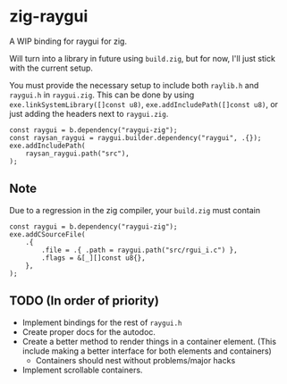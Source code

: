 # zig-raygui

A WIP binding for raygui for zig.

Will turn into a library in future using `build.zig`, but for now, I'll just stick with the current setup.

You must provide the necessary setup to include both `raylib.h` and `raygui.h` in `raygui.zig`.
This can be done by using `exe.linkSystemLibrary([]const u8)`, `exe.addIncludePath([]const u8)`, or just adding the headers next to `raygui.zig`.

```zig
const raygui = b.dependency("raygui-zig");
const raysan_raygui = raygui.builder.dependency("raygui", .{});
exe.addIncludePath(
    raysan_raygui.path("src"),
);
```

## Note

Due to a regression in the zig compiler, your `build.zig` must 
contain 

```zig
const raygui = b.dependency("raygui-zig");
exe.addCSourceFile(
    .{
        .file = .{ .path = raygui.path("src/rgui_i.c") },
        .flags = &[_][]const u8{},
    },
);
```

## TODO (In order of priority)

* Implement bindings for the rest of `raygui.h`
* Create proper docs for the autodoc.
* Create a better method to render things in a container element. (This include making a better interface for both elements and containers)
    * Containers should nest without problems/major hacks
* Implement scrollable containers.
